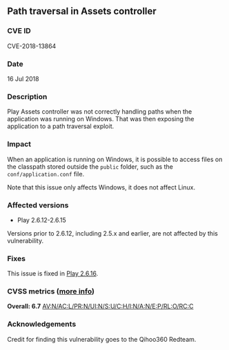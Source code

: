 ## Path traversal in Assets controller

### CVE ID

CVE-2018-13864

### Date

16 Jul 2018

### Description

Play Assets controller was not correctly handling paths when the application was running on Windows. That was then exposing the application to a path traversal exploit.

### Impact

When an application is running on Windows, it is possible to access files on the classpath stored outside the `public` folder, such as the `conf/application.conf` file.

Note that this issue only affects Windows, it does not affect Linux.

### Affected versions

- Play 2.6.12-2.6.15

Versions prior to 2.6.12, including 2.5.x and earlier, are not affected by this vulnerability.

### Fixes

This issue is fixed in [Play 2.6.16](https://discuss.lightbend.com/t/play-2-6-16-released/1575).

### CVSS metrics (<a href="https://www.first.org/cvss/user-guide">more info</a>)

**Overall: 6.7**
[AV:N/AC:L/PR:N/UI:N/S:U/C:H/I:N/A:N/E:P/RL:O/RC:C](https://nvd.nist.gov/vuln-metrics/cvss/v3-calculator?vector=AV:N/AC:L/PR:N/UI:N/S:U/C:H/I:N/A:N/E:P/RL:O/RC:C)

### Acknowledgements

Credit for finding this vulnerability goes to the Qihoo360 Redteam.

